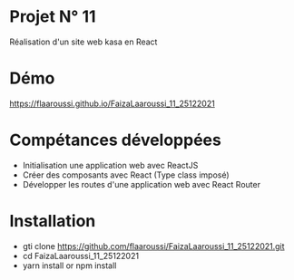 # Projet N° 11  
 Réalisation d'un site web kasa en React
# Démo
<a href="https://flaaroussi.github.io/FaizaLaaroussi_11_25122021/">https://flaaroussi.github.io/FaizaLaaroussi_11_25122021</a>



# Compétances développées
- Initialisation une application web avec ReactJS
- Créer des composants avec React (Type class imposé)
- Développer les routes d'une application web avec React Router

# Installation
- gti clone https://github.com/flaaroussi/FaizaLaaroussi_11_25122021.git
- cd FaizaLaaroussi_11_25122021
- yarn install or npm install